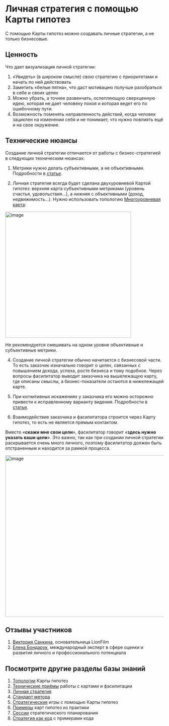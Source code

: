 # Личная стратегия с помощью Карты гипотез

С помощью Карты гипотез можно создавать личные стратегии, а не только бизнесовые. 

## Ценность

Что дает визуализация личной стратегии:
1. «Увидеть» (в широком смысле) свою стратегию с приоритетами и начать по ней действовать
1. Заметить «белые пятна», что даст мотивацию получше разобраться в себе и своих целях
1. Можно убрать, а точнее развенчать, ослепляющую сверхценную идею, которая не дает человеку покоя и которая ведет его по ошибочному пути.
1. Возможность поменять направленность действий, когда человек зациклен на изменении себя и не понимает, что нужно повлиять ещё и на свое окружение.

## Технические нюансы

Создание личной стратегии отличается от работы с бизнес-стратегией в следующих техническим нюансах:

1. Метрики нужно делать субъективными, а не объективными. Подробности в [статье](https://vc.ru/life/1339257-lichnaya-strategiya-bez-boli-i-vygoraniya).

2. Личная стратегия всегда будет сделана двухуровневой Картой гипотез: верхняя карта субъективными метриками (уровень счастья, удовольствия...), а нижняя с объективными (доход, недвижимость...). Нужно использовать топологию [Многоуровневая карта](topology.md#manylevels):

<img width="400" alt="image" src="https://github.com/user-attachments/assets/4459a660-ba45-44e3-95af-6497d710345c" />

Не рекомендуется смешивать на одном уровне объективные и субъективные метрики.

4. Создание личной стратегии обычно начитается с бизнесовой части. То есть заказчик изначально говорит о целях, связанных с повышением дохода, успеха, росте бизнеса и тому подобное. Через вопросы фасилитатор выводит заказчика на вышележащую карту, где описаны смыслы, а бизнес-показатели остаются в нижележащей карте.

5. При когнитивных искажениях у заказчика его можно осторожно привести к исправленному варианту видения. Подробности в [статье](https://blog.byndyu.ru/2024/01/blog-post_7.html).

6. Взаимодействие заказчика и фасилитатора строится через Карту гипотез, то есть не является прямым контактом.

Вместо «**скажи мне свои цели**», фасилитатор говорит «**здесь нужно указать ваши цели**». Это важно, так как при создании личной стратегии раскрывается очень много личного, поэтому фасилитатор должен быть отстраненным и находится за рамкой процесса.

<img width="513" alt="image" src="https://github.com/user-attachments/assets/dcc26516-cd71-4b16-96d1-1e825703e11d" />

## Отзывы участников
1. [Виктория Санкина](https://картагипотез.рф/tpost/pxenpl6nh1-viktoriya-sankina-osnovatelnitsa-lionfil), основательница LionFilm
1. [Елена Бондарук](https://картагипотез.рф/tpost/hz3m594fp1-elena-bondaruk-mezhdunarodnii-ekspert-v), международный эксперт в сфере оценки и развития личного и профессионального потенциала

## Посмотрите другие разделы базы знаний
1. [Топологии](topology.md) Карты гипотез
1. [Технические приёмы](techniques.md) работы с картами и фасилитации
1. [Личная стратегия](personalstrategy.md)
1. [Стандарт метода](standard.md)
1. [Стратегические](strategicgames.md) игры с помощью Карты гипотез
1. [Примеры](examples.md) карт гипотез из практики
1. [Сессии](stratsession.md) стратегического планирования
1. [Стратегия как код](strategyascode.md) с примерами кода
